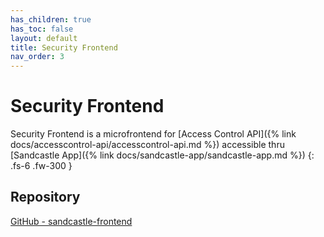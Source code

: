 ```yaml
---
has_children: true
has_toc: false
layout: default
title: Security Frontend
nav_order: 3
---
```


# Security Frontend
Security Frontend is a microfrontend for [Access Control API]({% link docs/accesscontrol-api/accesscontrol-api.md %}) accessible thru [Sandcastle App]({% link docs/sandcastle-app/sandcastle-app.md %})
{: .fs-6 .fw-300 }

## Repository
[GitHub - sandcastle-frontend](https://github.com/UtopikSandcastle/sandcastle-frontend)
